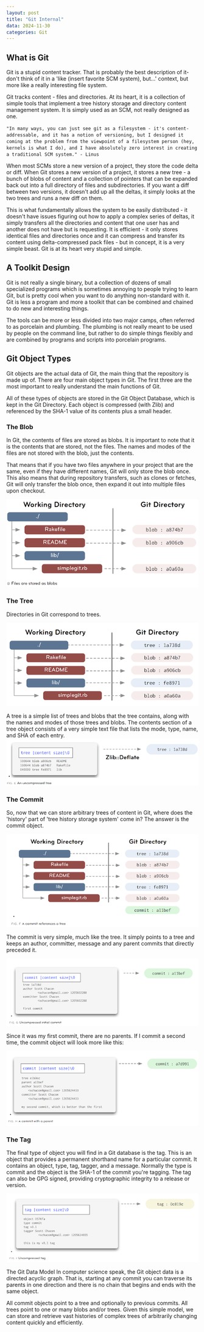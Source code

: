 ```yaml
---
layout: post
title: "Git Internal"
data: 2024-11-30
categories: Git
---
```


## What is Git
Git is a stupid content tracker. That is probably the best description of it- don't think of it in a 'like (insert favorite SCM system), but...' context, but more like a really interesting file system.

Git tracks content - files and directories. At its heart, it is a collection of simple tools that implement a tree history storage and directory content management system. It is simply used as an SCM, not really designed as one.

`"In many ways, you can just see git as a filesystem - it's content-addressable, and it has a notion of versioning, but I designed it coming at the problem from the viewpoint of a filesystem person (hey, kernels is what I do), and I have absolutely zero interest in creating a traditional SCM system." - Linus`

When most SCMs store a new version of a project, they store the code delta or diff. When Git stores a new version of a project, it stores a new tree - a bunch of blobs of content and a collection of pointers that can be expanded back out into a full directory of files and subdirectories. If you want a diff between two versions, it doesn't add up all the deltas, it simply looks at the two trees and runs a new diff on them. 

This is what fundamentally allows the system to be easily distributed  - it doesn't have issues figuring out how to apply a complex series of deltas, it simply transfers all the directories and content that one user has and another does not have but is requesting. It is efficient - it only stores identical files and directories once and it can compress and transfer its content using delta-compressed pack files - but in concept, it is a very simple beast. Git is at its heart very stupid and simple.



## A Toolkit Design
Git is not really a single binary, but a collection of dozens of small specialized programs which is sometimes annoying to people trying to learn Git, but is pretty cool when you want to do anything non-standard with it. Git is less a program and more a toolkit that can be combined and chained to do new and interesting things.

The tools can be more or less divided into two major camps, often referred to as porcelain and plumbing. The plumbing is not really meant to be used by people on the command line, but rather to do simple things flexibly and are combined by programs and scripts into porcelain programs. 

## Git Object Types
Git objects are the actual data of Git, the main thing that the repository is made up of. There are four main object types in Git. The first three are the most important to really understand the main functions of Git.

All of these types of objects are stored in the Git Object Database, which is kept in the Git Directory. Each object is compressed (with Zlib) and referenced by the SHA-1 value of its contents plus a small header.

### The Blob
In Git, the contents of files are stored as blobs. It is important to note that it is the contents that are stored, not the files. The names and modes of the files are not stored with the blob, just the contents.

That means that if you have two files anywhere in your project that are the same, even if they have different names, Git will only store the blob once. This also means that during repository transfers, such as clones or fetches, Git will only transfer the blob once, then expand it out into multiple files upon checkout.

![Git-Blob](/docs/assets/Git-Blob.png)

### The Tree
Directories in Git correspond to trees.

![Git-Tree1](/docs/assets/Git-Tree1.png)

A tree is a simple list of trees and blobs that the tree contains, along with the names and modes of those trees and blobs. The contents section of a tree object consists of a very simple text file that lists the mode, type, name, and SHA of each entry.
![Git-Blob](/docs/assets/Git-Tree2.png)



### The Commit
So, now that we can store arbitrary trees of content in Git, where does the 'history' part of  'tree history storage system' come in? The answer is the commit object.

![Git-Blob](/docs/assets/Git-Commit1.png)



The commit is very simple, much like the tree. It simply points to a tree and keeps an author, committer, message and any parent commits that directly preceded it.

![Git-Blob](/docs/assets/Git-Commit2.png)

Since it was my first commit, there are no parents. If I commit a second time, the commit object will look more like this:

![Git-Blob](/docs/assets/Git-Commit3.png)




### The Tag
The final type of object you will find in a Git database is the tag. This is an object that provides a permanent shorthand name for a particular commit. It contains an object, type, tag, tagger, and a message. Normally the type is commit and the object is the SHA-1 of the commit you're tagging. The tag can also be GPG signed, providing cryptographic integrity to a release or version.

![Git-Blob](/docs/assets/Git-Tag1.png)



The Git Data Model
In computer science speak, the Git object data is a directed acyclic graph. That is, starting at any commit you can traverse its parents in one direction and there is no chain that begins and ends with the same object.

All commit objects point to a tree and optionally to previous commits. All trees point to one or many blobs and/or trees. Given this simple model, we can store and retrieve vast histories of complex trees of arbitrarily changing content quickly and efficiently.
